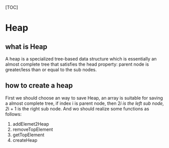[TOC]

# Heap

## what is Heap
A heap is a specialized tree-based data structure which is essentially an almost complete tree that satisfies the head property: parent node is greater/less than or equal to the sub nodes.

## how to create a heap
First we should choose an way to save Heap, an array is suitable for saving a almost complete tree, if index i is parent node, then 2*i is the left sub node, 2*i + 1 is the right sub node. And wo should realize some functions as follows:
1. addElemet2Heap
2. removeTopElement
3. getTopElement
4. createHeap